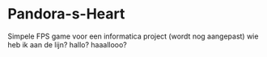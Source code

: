 # Pandora-s-Heart
Simpele FPS game voor een informatica project (wordt nog aangepast)
wie heb ik aan de lijn? hallo? haaallooo?

